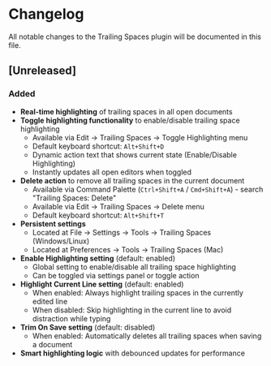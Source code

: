 # Changelog

All notable changes to the Trailing Spaces plugin will be documented in this file.

## [Unreleased]
### Added
- **Real-time highlighting** of trailing spaces in all open documents
- **Toggle highlighting functionality** to enable/disable trailing space highlighting
  - Available via Edit → Trailing Spaces → Toggle Highlighting menu
  - Default keyboard shortcut: `Alt+Shift+D`
  - Dynamic action text that shows current state (Enable/Disable Highlighting)
  - Instantly updates all open editors when toggled
- **Delete action** to remove all trailing spaces in the current document
  - Available via Command Palette (`Ctrl+Shift+A` / `Cmd+Shift+A`) - search "Trailing Spaces: Delete"
  - Available via Edit → Trailing Spaces → Delete menu
  - Default keyboard shortcut: `Alt+Shift+T`
- **Persistent settings**
  - Located at File → Settings → Tools → Trailing Spaces (Windows/Linux)
  - Located at Preferences → Tools → Trailing Spaces (Mac)
- **Enable Highlighting setting** (default: enabled)
  - Global setting to enable/disable all trailing space highlighting
  - Can be toggled via settings panel or toggle action
- **Highlight Current Line setting** (default: enabled)
  - When enabled: Always highlight trailing spaces in the currently edited line
  - When disabled: Skip highlighting in the current line to avoid distraction while typing
- **Trim On Save setting** (default: disabled)
  - When enabled: Automatically deletes all trailing spaces when saving a document
- **Smart highlighting logic** with debounced updates for performance
